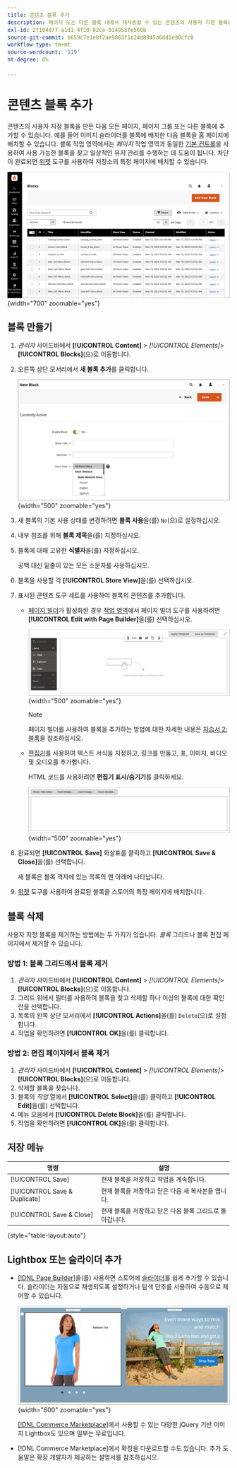```yaml
---
title: 콘텐츠 블록 추가
description: 페이지 또는 다른 블록 내에서 재사용할 수 있는 콘텐츠의 사용자 지정 블록을 만듭니다.
exl-id: 2f104d77-a1d1-4f10-82ce-014955fe560b
source-git-commit: b659c7e1e8f2ae9883f1e24d8045d6dd1e90cfc0
workflow-type: tm+mt
source-wordcount: '519'
ht-degree: 0%

---
```


# 콘텐츠 블록 추가

콘텐츠의 사용자 지정 블록을 만든 다음 모든 페이지, 페이지 그룹 또는 다른 블록에 추가할 수 있습니다. 예를 들어 이미지 슬라이더를 블록에 배치한 다음 블록을 홈 페이지에 배치할 수 있습니다. 블록 작업 영역에서는 _페이지_ 작업 영역과 동일한 [기본 컨트롤](pages-workspace.md)을 사용하여 사용 가능한 블록을 찾고 일상적인 유지 관리를 수행하는 데 도움이 됩니다. 차단이 완료되면 [위젯](widget-static-block.md) 도구를 사용하여 저장소의 특정 페이지에 배치할 수 있습니다.

![블록 페이지에 기존 블록 모음이 표시됩니다](./assets/blocks-workspace.png){width="700" zoomable="yes"}

## 블록 만들기

1. _관리자_ 사이드바에서 **[!UICONTROL Content]** > _[!UICONTROL Elements]_>**[!UICONTROL Blocks]**(으)로 이동합니다.

1. 오른쪽 상단 모서리에서 **새 블록 추가**&#x200B;를 클릭합니다.

   ![새 블록 페이지에 옵션과 컨텐츠 공간이 표시됩니다](./assets/block-detail.png){width="500" zoomable="yes"}

1. 새 블록의 기본 사용 상태를 변경하려면 **블록 사용**&#x200B;을(를) `No`(으)로 설정하십시오.

1. 내부 참조를 위해 **블록 제목**&#x200B;을(를) 지정하십시오.

1. 블록에 대해 고유한 **식별자**&#x200B;을(를) 지정하십시오.

   공백 대신 밑줄이 있는 모든 소문자를 사용하십시오.

1. 블록을 사용할 각 **[!UICONTROL Store View]**&#x200B;을(를) 선택하십시오.

1. 표시된 콘텐츠 도구 세트를 사용하여 블록의 콘텐츠를 추가합니다.

   - [페이지 빌더](../page-builder/introduction.md)가 활성화된 경우 [작업 영역](../page-builder/workspace.md)에서 페이지 빌더 도구를 사용하려면 **[!UICONTROL Edit with Page Builder]**&#x200B;을(를) 선택하십시오.

     ![페이지 빌더 작업 영역](./assets/pb-workspace-block.png){width="500" zoomable="yes"}

     >[!NOTE]
     >
     >페이지 빌더를 사용하여 블록을 추가하는 방법에 대한 자세한 내용은 [자습서 2: 블록](../page-builder/2-blocks.md)을 참조하십시오.

   - [편집기](editor.md)를 사용하여 텍스트 서식을 지정하고, 링크를 만들고, 표, 이미지, 비디오 및 오디오를 추가합니다.

     HTML 코드를 사용하려면 **편집기 표시/숨기기**&#x200B;를 클릭하세요.

     ![블록 편집기(숨김)](./assets/block-editor-hidden.png){width="500" zoomable="yes"}

1. 완료되면 **[!UICONTROL Save]** 화살표를 클릭하고 **[!UICONTROL Save & Close]**&#x200B;을(를) 선택합니다.

   새 블록은 블록 격자에 있는 목록의 맨 아래에 나타납니다.

1. [위젯](widget-static-block.md) 도구를 사용하여 완료된 블록을 스토어의 특정 페이지에 배치합니다.

## 블록 삭제

사용자 지정 블록을 제거하는 방법에는 두 가지가 있습니다. _블록_ 그리드나 블록 편집 페이지에서 제거할 수 있습니다.

### 방법 1: 블록 그리드에서 블록 제거

1. _관리자_ 사이드바에서 **[!UICONTROL Content]** > _[!UICONTROL Elements]_>**[!UICONTROL Blocks]**(으)로 이동합니다.
1. 그리드 위에서 필터를 사용하여 블록을 찾고 삭제할 하나 이상의 블록에 대한 확인란을 선택합니다.
1. 목록의 왼쪽 상단 모서리에서 **[!UICONTROL Actions]**&#x200B;을(를) `Delete`(으)로 설정합니다.
1. 작업을 확인하려면 **[!UICONTROL OK]**&#x200B;을(를) 클릭합니다.

### 방법 2: 편집 페이지에서 블록 제거

1. _관리자_ 사이드바에서 **[!UICONTROL Content]** > _[!UICONTROL Elements]_>**[!UICONTROL Blocks]**(으)로 이동합니다.
1. 삭제할 블록을 찾습니다.
1. 블록의 _작업_ 열에서 **[!UICONTROL Select]**&#x200B;을(를) 클릭하고 **[!UICONTROL Edit]**&#x200B;을(를) 선택합니다.
1. 메뉴 모음에서 **[!UICONTROL Delete Block]**&#x200B;을(를) 클릭합니다.
1. 작업을 확인하려면 **[!UICONTROL OK]**&#x200B;을(를) 클릭합니다.

## 저장 메뉴

| 명령 | 설명 |
|----------|----------- |
| [!UICONTROL Save] | 현재 블록을 저장하고 작업을 계속합니다. |
| [!UICONTROL Save & Duplicate] | 현재 블록을 저장하고 닫은 다음 새 복사본을 엽니다. |
| [!UICONTROL Save & Close] | 현재 블록을 저장하고 닫은 다음 블록 그리드로 돌아갑니다. |

{style="table-layout:auto"}

## Lightbox 또는 슬라이더 추가

- [[!DNL Page Builder]](../page-builder/introduction.md)을(를) 사용하면 스토어에 [슬라이더](../page-builder/slider.md)를 쉽게 추가할 수 있습니다. 슬라이더는 자동으로 재생되도록 설정하거나 탐색 단추를 사용하여 수동으로 제어할 수 있습니다.

  ![페이지 빌더 슬라이더](./assets/pb-tutorial3-slider-tee-shirt-promo.png){width="600" zoomable="yes"}

  [[!DNL Commerce Marketplace]][1]에서 사용할 수 있는 다양한 jQuery 기반 이미지 Lightbox도 있으며 일부는 무료입니다.

- [!DNL Commerce Marketplace]에서 확장을 다운로드할 수도 있습니다. 추가 도움말은 확장 개발자가 제공하는 설명서를 참조하십시오.

[1]: https://marketplace.magento.com/extensions.html?q=lightbox

